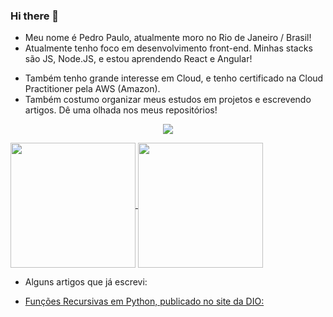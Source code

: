 ### Hi there 👋

<!--
**Pedro-PAM/Pedro-PAM** is a ✨ _special_ ✨ repository because its `README.md` (this file) appears on your GitHub profile.

Here are some ideas to get you started:

- 🔭 I’m currently working on ...
- 🌱 I’m currently learning ...
- 👯 I’m looking to collaborate on ...
- 🤔 I’m looking for help with ...
- 💬 Ask me about ...
- 📫 How to reach me: ...
- 😄 Pronouns: ...
- ⚡ Fun fact: ...
-->

+ Meu nome é Pedro Paulo, atualmente moro no Rio de Janeiro / Brasil! 
+ Atualmente tenho foco em desenvolvimento front-end. Minhas stacks são JS, Node.JS, e estou aprendendo React e Angular!
- Também tenho grande interesse em Cloud, e tenho certificado na Cloud Practitioner pela AWS (Amazon). 
- Também costumo organizar meus estudos em projetos e escrevendo artigos. Dê uma olhada nos meus repositórios!


 <p align="center">
  <a href="https://skillicons.dev">
    <img src="https://skillicons.dev/icons?i=git,javascript,aws,react,angular,css,html" />
  </a>
</p>

<a href="https://github.com/anuraghazra/github-readme-stats">
  <img height=200 align="center" src="https://github-readme-stats.vercel.app/api?username=Pedro-PAM" />
</a>
<a href="https://github.com/anuraghazra/convoychat">
  <img height=200 align="center" src="https://github-readme-stats.vercel.app/api/top-langs?username=Pedro-PAM&layout=compact&langs_count=8&card_width=320&theme=dracula" />
</a>


+ Alguns artigos que já escrevi:


- [Funções Recursivas em Python, publicado no site da DIO:](https://web.dio.me/articles/funcoes-recursivas-em-python-o-que-sao-e-como-funcionam?back=%2Fhome&page=1&order=oldest)


